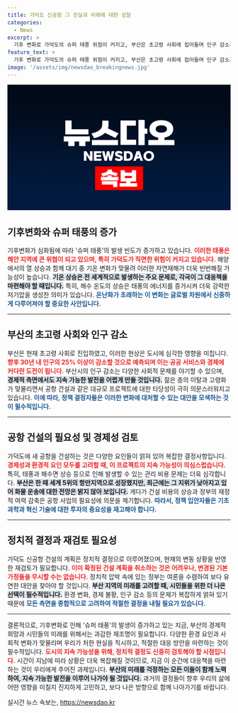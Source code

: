 ```yaml
---
title: 가덕도 신공항 그 진실과 미래에 대한 성찰
categories:
  - News
excerpt: >
  기후 변화로 가덕도의 슈퍼 태풍 위험이 커지고, 부산은 초고령 사회에 접어들며 인구 감소가 가시화된다. 공항 건설의 필요성 재검토가 시급한 상황, 미래를 위한 정치적 결정이 절실하다!
feature_text: >
  기후 변화로 가덕도의 슈퍼 태풍 위험이 커지고, 부산은 초고령 사회에 접어들며 인구 감소가 가시화된다. 공항 건설의 필요성 재검토가 시급한 상황, 미래를 위한 정치적 결정이 절실하다!
image: '/assets/img/newsdao_breakingnews.jpg'
---
```


<p><img src="/assets/img/newsdao_breakingnews.jpg" alt="cryptoinkorea 속보" /></p>

<h2 data-ke-size="size26">기후변화와 슈퍼 태풍의 증가</h2>

<p data-ke-size="size16">기후변화가 심화됨에 따라 '슈퍼 태풍'의 발생 빈도가 증가하고 있습니다. <b><span style="color: #ee2323;">이러한 태풍은 해안 지역에 큰 위협이 되고 있으며, 특히 가덕도가 직면한 위험이 커지고 있습니다.</span></b> 해양에서의 열 상승과 함께 대기 중 기온 변화가 맞물려 이러한 자연재해가 더욱 빈번해질 가능성이 높습니다. <b><span style="background-color: #21538527;">기온 상승은 전 세계적으로 발생하는 주요 문제로, 각국이 그 대응책을 마련해야 할 때입니다.</span></b> 특히, 해수 온도의 상승은 태풍의 에너지를 증가시켜 더욱 강력한 저기압을 생성찬 의미가 있습니다. <b><span style="color: #1a5490;">온난화가 초래하는 이 변화는 글로벌 차원에서 신중하게 다루어져야 할 중요한 사안입니다.</span></b></p>

<hr>

<h2 data-ke-size="size26">부산의 초고령 사회와 인구 감소</h2>

<p data-ke-size="size16">부산은 현재 초고령 사회로 진입하였고, 이러한 현상은 도시에 심각한 영향을 미칩니다. <b><span style="color: #ee2323;">향후 30년 내 인구의 25% 이상이 감소할 것으로 예측되며 이는 공공 서비스와 경제에 커다란 도전이 됩니다.</span></b> 부산시의 인구 감소는 다양한 사회적 문제를 야기할 수 있으며, <b><span style="background-color: #21538527;">경제적 측면에서도 지속 가능한 발전을 어렵게 만들 것입니다.</span></b> 젊은 층의 이탈과 고령화가 맞물리면서 공항 건설과 같은 대규모 프로젝트에 대한 타당성이 극히 의문스러워지고 있습니다. <b><span style="color: #1a5490;">이에 따라, 정책 결정자들은 이러한 변화에 대처할 수 있는 대안을 모색하는 것이 필수적입니다.</span></b></p>

<hr>

<h2 data-ke-size="size26">공항 건설의 필요성 및 경제성 검토</h2>

<p data-ke-size="size16">가덕도에 새 공항을 건설하는 것은 다양한 요인들이 얽혀 있어 복잡한 결정사항입니다. <b><span style="color: #ee2323;">경제성과 환경적 요인 모두를 고려할 때, 이 프로젝트의 지속 가능성이 의심스럽습니다.</span></b> 특히, 태풍과 해수면 상승 등으로 인해 발생할 수 있는 관리 비용 문제는 더욱 심각합니다. <b><span style="background-color: #21538527;">부산은 한 때 세계 5위의 항만지역으로 성장했지만, 최근에는 그 지위가 낮아지고 있어 화물 운송에 대한 전망은 밝지 않아 보입니다.</span></b> 게다가 건설 비용의 상승과 정부의 재정적 여력 감축은 공항 사업의 필요성에 의문을 제기합니다. <b><span style="color: #1a5490;">따라서, 정책 입안자들은 기초 과학과 혁신 기술에 대한 투자의 중요성을 재고해야 합니다.</span></b></p>

<hr>

<h2 data-ke-size="size26">정치적 결정과 재검토 필요성</h2>

<p data-ke-size="size16">가덕도 신공항 건설의 계획은 정치적 결정으로 이루어졌으며, 현재의 변동 상황을 반영한 재검토가 필요합니다. <b><span style="color: #ee2323;">이미 확정된 건설 계획을 취소하는 것은 어려우나, 변경된 기본 가정들을 무시할 수는 없습니다.</span></b> 정치적 압박 속에 있는 정부는 여론을 수렴하여 보다 유연한 대안을 찾아야 할 것입니다. <b><span style="background-color: #21538527;">부산 지역의 미래를 고려할 때, 시민들을 위한 더 나은 선택이 필수적입니다.</span></b> 환경 변화, 경제 불황, 인구 감소 등의 문제가 복잡하게 얽혀 있기 때문에 <b><span style="color: #1a5490;">모든 측면을 종합적으로 고려하여 적절한 결정을 내릴 필요가 있습니다.</span></b></p>

<hr> 

<p data-ke-size="size16">결론적으로, 기후변화로 인해 '슈퍼 태풍'의 발생이 증가하고 있는 지금, 부산의 경제적 희망과 시민들의 미래를 위해서는 과감한 재조명이 필요합니다. 다양한 환경 요인과 사회적 변화가 맞물리며 우리가 처한 현실을 직시하고, 적절한 대응 방안을 마련하는 것이 필수적입니다. <b><span style="color: #ee2323;">도시의 지속 가능성을 위해, 정치적 결정도 신중히 검토해야 할 시점입니다.</span></b> 시간이 지남에 따라 상황은 더욱 복잡해질 것이므로, 지금 이 순간에 대응책을 마련하는 것이 우리에게 주어진 과제입니다. <b><span style="background-color: #21538527;">부산의 미래를 걱정하는 모든 이들이 함께 노력하여, 지속 가능한 발전을 이루어 나가야 될 것입니다.</span></b> 과거의 결정들이 향후 우리의 삶에 어떤 영향을 미칠지 진지하게 고민하고, 보다 나은 방향으로 함께 나아가기를 바랍니다.</p>
실시간 뉴스 속보는, <a href="https://newsdao.kr" rel="dofollow">https://newsdao.kr</a>


